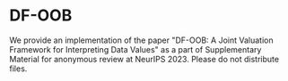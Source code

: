 # DF-OOB

We provide an implementation of the paper "DF-OOB: A Joint Valuation Framework for Interpreting Data Values" as a part of Supplementary Material for anonymous review at NeurIPS 2023. Please do not distribute files.
